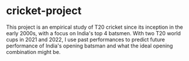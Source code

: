 # cricket-project

This project is an empirical study of T20 cricket since its inception in the early 2000s, with a focus on India's top 4 batsmen. With two T20 world cups in 2021 and 2022, I use past performances to predict future performance of India's opening batsman and what the ideal opening combination might be.
